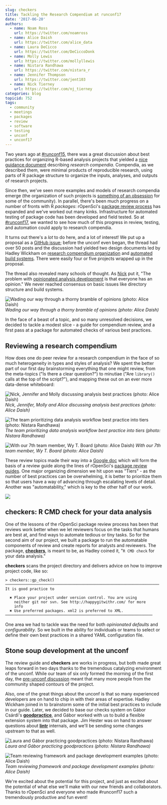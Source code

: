 ```yaml
---
slug: checkers
title: Tackling the Research Compendium at runconf17
date: '2017-06-20'
authors:
  - name: Noam Ross
    url: https://twitter.com/noamross
  - name: Alice Daish
    url: https://twitter.com/alice_data
  - name: Laura DeCicco
    url: https://twitter.com/DeCiccoDonk
  - name: Molly Lewis
    url: https://twitter.com/mollyllewis
  - name: Nistara Randhawa
    url: https://twitter.com/nistara_r
  - name: Jennifer Thompson
    url: https://twitter.com/jent103
  - name: Nick Tierney
    url: https://twitter.com/nj_tierney
categories: blog
topicid: 752
tags:
  - community
  - meetings
  - packages
  - review
  - software
  - testing
  - unconf
  - unconf17
---
```


Two years ago at [\#runconf15](https://twitter.com/hashtag/runconf15), there was a great discussion about best practices for organizing R-based analysis projects that yielded a [nice guidance document](https://github.com/ropensci/rrrpkg) describing *research compendia*. Compendia, as we described them, were minimal products of reproducible research, using parts of R package structure to organize the inputs, analyses, and outputs of research projects.

Since then, we've seen more examples and models of research compendia emerge (the organization of such projects is [something of an obsession](https://discuss.ropensci.org/t/resources-on-project-directory-organization/340) for some of the community). In parallel, there's been much progress on a number of fronts with R *packages*: rOpenSci's [package review process](https://github.com/ropensci/onboarding) has expanded and we've worked out many kinks. Infrastructure for automated testing of package code has been developed and field tested. So at [\#runconf17](unconf17.ropensci.org), we wanted to see how much of this progress in review, testing, and automation could apply to research compendia.

It turns out there's a *lot* to do here, and a lot of interest! We put up a proposal as a [GitHub issue](https://github.com/ropensci/unconf17/issues/5); before the unconf even began, the thread had over 50 posts and the discussion had yielded two design documents led by Hadley Wickham on [research compendium organization](https://docs.google.com/document/d/1LzZKS44y4OEJa4Azg5reGToNAZL0e0HSUwxamNY7E-Y/edit) and [automated build systems](https://docs.google.com/document/d/1avYAqjTS7zSZn7JAAOZhFPkhkPvYwaPVrSpo31Cu0Yc/edit#). There were easily four or five projects wrapped up in the proposal.

The thread also revealed many schools of thought. As [Nick](https://twitter.com/nj_tierney) put it, "The problem with [opinionated analysis development](https://www.rstudio.com/resources/videos/opinionated-analysis-development/) is that everyone has an opinion." We never reached consensus on basic issues like directory structure and build systems.

![Wading our way through a thorny bramble of opinions (photo: Alice Daish)](http://imgur.com/RpjyfL8.jpeg)
*Wading our way through a thorny bramble of opinions (photo: Alice Daish)*

In the face of a beast of a topic, and so many unresolved decisions, we decided to tackle a modest slice - a guide for compendium review, and a first pass at a package for automated checks of various best practices.

## Reviewing a research compendium

How does one do peer review for a research compendium in the face of so much heterogeneity in types and styles of analysis?  We spent the better part of our first day brainstorming everything that one might review, from the meta-topics ("Is there a clear question?") to  minutiae ("Are `library()` calls at the top of the script?"), and mapping these out on an ever more data-dense whiteboard:

![Nick, Jennifer and Molly discussing analysis best practices (photo: Alice Daish)](http://imgur.com/vb4E3JV.jpeg)
*Nick, Jennifer, Molly and Alice discussing analysis best practices (photo: Alice Daish)*

![The team prioritizing data analysis workflow best practice into tiers (photo: Nistara Randhawa)](https://i.imgur.com/dIT1sjK.jpg)
*The team prioritizing data analysis workflow best practice into tiers (photo: Nistara Randhawa)*

![With our 7th team member, Wy T. Board (photo: Alice Daish)](http://imgur.com/8klgK7Q.jpeg)
*With our 7th team member, Wy T. Board (photo: Alice Daish)*

These review topics made their way into a [Google doc](https://docs.google.com/document/d/1OYcWJUk-MiM2C1TIHB1Rn6rXoF5fHwRX-7_C12Blx8g/edit#heading=h.dyoxrtoo15mm) which will form the basis of a review guide along the lines of rOpenSci's [package review guides](https://github.com/ropensci/onboarding/#-useful-documents-in-this-repository).  One major organizing dimension we hit upon was "Tiers" - as the number of best practices can be overwhelming, it is better to prioritize them so that users have a way of advancing through escalating levels of detail.  Another was "automatability," which is key to the other half of our work.

![](https://i.imgur.com/lWpcEfb.png)

## **checkers**: R CMD check for your data analysis

One of the lessons of the rOpenSci package review process has been that reviews work better when we let reviewers focus on the tasks that humans are best at, and find ways to automate tedious or tiny tasks. So for the second aim of our project, we built a package to run the automatable components of  review and create reports for analysts and reviewers.  The package, **[checkers](https://github.com/ropenscilabs/checkers)**, is meant to be, as Hadley coined it, "`R CMD check` for your data analysis."

**checkers** scans the project directory and delivers advice on how to improve project code, like so:

```
> checkers::gp_check()
─────────────────────────────────────────────────────────────────────
It is good practice to

  ✖ Place your project under version control. You are using
    neither git nor svn. See http://happygitwithr.com/ for more
    info
  ✖ Use preferred packages. xml2 is preferred to XML.
──────────────────────────────────────────────────────────────────
```

One area we had to tackle was the need for both *opinionated defaults* and *configurability*.  So we built in the ability for individuals or teams to select or define their own best practices in a shared YAML configuration file.

## Stone soup development at the unconf

The review guide and **checkers** are works in progress, but both made great leaps forward in two days thanks to the tremendous catalyzing environment of the unconf.  While our team of six only formed the morning of the first day, the [pre-unconf discussion](https://github.com/ropensci/unconf17/issues/5) meant that many more people from the community shaped contours of the project.

Also, one of the great things about the unconf is that so many experienced developers are on hand to chip in with their areas of expertise. Hadley Wickham joined in to brainstorm some of the initial best practices to include in our guide. Later, we decided to base our checks system on Gábor Csárdi's **[goodpractice](https://github.com/MangoTheCat/goodpractice/)**, and Gábor worked with us to build a flexible extension system into that package. Jim Hester was on hand to answer questions about **[lintr](https://github.com/jimhester/lintr/)** internals, and we'll be sending some changes upstream to that as well.

![Laura and Gábor practicing goodpractices (photo: Nistara Randhawa)](https://i.imgur.com/uWYKR1e.jpg)
*Laura and Gábor practicing goodpractices (photo: Nistara Randhawa)*

![Team reviewing framework and package development examples (photo: Alice Daish)](http://imgur.com/Dw0yTwi.jpeg)
*Team reviewing framework and package development examples (photo: Alice Daish)*

We're excited about the potential for this project, and just as excited about the potential of what else we'll make with our new friends and collaborators. Thanks to rOpenSci and everyone who made #runconf17 such a tremendously productive and fun event!


